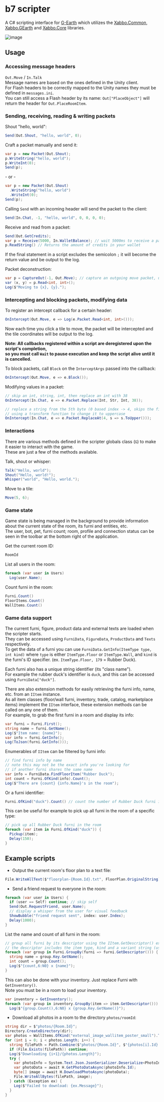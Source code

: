 # b7 scripter
A C# scripting interface for [G-Earth](https://github.com/sirjonasxx/G-Earth) which utilizes the
[Xabbo.Common](https://www.github.com/b7c/Xabbo.Common),
[Xabbo.GEarth](https://www.github.com/b7c/Xabbo.GEarth) and
[Xabbo.Core](https://www.github.com/b7c/Xabbo.Core) libraries.

![image](https://user-images.githubusercontent.com/58299468/125163971-d1e1e400-e1e3-11eb-84ca-67560769ea56.png)

## Usage
### Accessing message headers
`Out.Move` / `In.Talk`\
Message names are based on the ones defined in the Unity client.\
For Flash headers to be correctly mapped to the Unity names they must be defined in `messages.ini`.\
You can still access a Flash header by its name: `Out["PlaceObject"]` will return the header for `Out.PlaceRoomItem`.

### Sending, receiving, reading & writing packets
Shout "hello, world":
```cs
Send(Out.Shout, "hello, world", 0);
```

Craft a packet manually and send it:
```cs
var p = new Packet(Out.Shout);
p.WriteString("hello, world");
p.WriteInt(0);
Send(p);
```
\- or -
```cs
var p = new Packet(Out.Shout)
  .WriteString("hello, world")
  .WriteInt(0);
Send(p);
```

Calling `Send` with an incoming header will send the packet to the client:
```cs
Send(In.Chat, -1, "hello, world", 0, 0, 0, 0);
```

Receive and read from a packet:
```cs
Send(Out.GetCredits);
var p = Receive(5000, In.WalletBalance); // wait 5000ms to receive a packet with the WalletBalance header
p.ReadString() // Returns the amount of credits in your wallet
```
If the final statement in a script excludes the semicolon `;` it will become the return value and be output to the log.

Packet deconstruction:
```cs
var p = CaptureOut(-1, Out.Move); // capture an outgoing move packet, use -1 for no timeout
var (x, y) = p.Read<int, int>();
Log($"Moving to {x}, {y}.");
```

### Intercepting and blocking packets, modifying data

To register an intercept callback for a certain header:
```cs
OnIntercept(Out.Move, e => Log(e.Packet.Read<int, int>()));
```
Now each time you click a tile to move, the packet will be intercepted and the tile coordinates will be output to the log.

**Note: All callbacks registered within a script are deregistered upon the script's completion,\
so you must call `Wait` to pause execution and keep the script alive until it is cancelled.**

To block packets, call `Block` on the `InterceptArgs` passed into the callback:
```cs
OnIntercept(Out.Move, e => e.Block());
```

Modifying values in a packet:
```cs
// skip an int, string, int, then replace an int with 38
OnIntercept(In.Chat, e => e.Packet.Replace(Int, Str, Int, 38));
```
```cs
// replace a string from the 5th byte (0 based index -> 4, skips the first 4-byte integer)
// using a transform function to change it to uppercase
OnIntercept(In.Chat, e => e.Packet.ReplaceAt(4, s => s.ToUpper()));
```

### Interactions
There are various methods defined in the scripter globals class (`G`) to make it easier to interact with the game.\
These are just a few of the methods available.

Talk, shout or whisper:
```cs
Talk("Hello, world");
Shout("Hello, world!");
Whisper("world", "Hello, world.");
```

Move to a tile:
```cs
Move(5, 6);
```

### Game state
Game state is being managed in the background to provide information about the current state of the room, its furni and entities, etc.\
The user, bot, pet, furni count; room, profile and connection status can be seen in the toolbar at the bottom right of the application.

Get the current room ID:
```cs
RoomId
```

List all users in the room:
```cs
foreach (var user in Users)
  Log(user.Name);
```

Count furni in the room:
```cs
Furni.Count()
FloorItems.Count()
WallItems.Count()
```

### Game data support

The current furni, figure, product data and external texts are loaded when the scripter starts.\
They can be accessed using `FurniData`, `FigureData`, `ProductData` and `Texts` respectively.\
To get the data of a furni you can use `FurniData.GetInfo(ItemType type, int kind)` where `type` is either `ItemType.Floor` or `ItemType.Wall`, and `kind` is the furni's ID specifier. (ex. `ItemType.Floor, 179` = Rubber Duck).

Each furni also has a unique string identifier (its "class name").\
For example the rubber duck's identifier is `duck`, and this can be accessed using `FurniData["duck"]`.

There are also extension methods for easily retrieving the furni info, name, etc. from an `IItem` instance.\
As all item classes (floor/wall furni, inventory, trade, catalog, marketplace items) implement the `IItem` interface, these extension methods can be called on any one of them.\
For example, to grab the first furni in a room and display its info:
```cs
var furni = Furni.First();
string name = furni.GetName();
Log($"Item name: {name}");
var info = furni.GetInfo();
Log(ToJson(furni.GetInfo()));
```

Enumerables of `IItem` can be filtered by furni info:
```cs
// find furni info by name
// note this may not be the exact info you're looking for
// if another furni shares the same name
var info = FurniData.FindFloorItem("Rubber Duck");
int count = Furni.OfKind(info).Count();
Log($"There are {count} {info.Name}'s in the room");
```

Or a furni identifier:
```cs
Furni.OfKind("duck").Count() // count the number of Rubber Duck furni in the room
```

This can be useful for example to pick up all furni in the room of a specific type:
```cs
// pick up all Rubber Duck furni in the room
foreach (var item in Furni.OfKind("duck")) {
  Pickup(item);
  Delay(150);
}
```

## Example scripts
- Output the current room's floor plan to a text file:
```cs
File.WriteAllText($"floorplan-{Room.Id}.txt", FloorPlan.OriginalString);
```

- Send a friend request to everyone in the room:
```cs
foreach (var user in Users) {
  if (user == Self) continue; // skip self
  Send(Out.RequestFriend, user.Name);
  // display a whisper from the user for visual feedback
  ShowBubble("friend request sent", index: user.Index);
  Delay(1000);
}
```

List the name and count of all furni in the room:
```cs
// group all furni by its descriptor using the IItem.GetDescriptor() extension method
// the descriptor includes the item type, kind and a variant string (used for posters).
foreach (var group in Furni.GroupBy(furni => furni.GetDescriptor())) {
  string name = group.Key.GetName();
  int count = group.Count();
  Log($"{count,6:N0} x {name}");
}
```
This can also be done with your inventory. Just replace Furni with `GetInventory()`.\
Note you must be in a room to load your inventory.
```cs
var inventory = GetInventory();
foreach (var group in inventory.GroupBy(item => item.GetDescriptor()))
  Log($"{group.Count(),6:N0} x {group.Key.GetName()}");
```

- Download all photos in a room to the directory `photos/roomId`:
```cs
string dir = $"photos/{Room.Id}";
Directory.CreateDirectory(dir);
var photos = WallItems.OfKind("external_image_wallitem_poster_small").ToArray();
for (int i = 0; i < photos.Length; i++) {
  string filePath = Path.Combine($"photos/{Room.Id}", $"{photos[i].Id}.png");
  if (File.Exists(filePath)) continue;
  Log($"Downloading {i+1}/{photos.Length}");
  try {
    var photoInfo = System.Text.Json.JsonSerializer.Deserialize<PhotoInfo>(photos[i].Data);
    var photoData = await H.GetPhotoDataAsync(photoInfo.Id);
    byte[] image = await H.DownloadPhotoAsync(photoData);
    File.WriteAllBytes(filePath, image);
  } catch (Exception ex) {
    Log($"Failed to download: {ex.Message}");
  }
}
```
